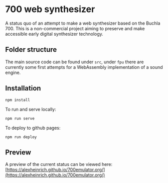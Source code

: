 # 700 web synthesizer

A status quo of an attempt to make a web synthesizer based on the Buchla 700. This is a non-commercial project aiming to preserve and make accessible early digital synthesizer technology.

## Folder structure
The main source code can be found under `src`, under `fpu` there are currently some first attempts for a WebAssembly implementation of a sound engine.

## Installation
```
npm install
```

To run and serve locally:
```
npm run serve
```

To deploy to github pages:
```
npm run deploy
```
## Preview
A preview of the current status can be viewed here: [https://alexheinrich.github.io/700emulator.org/](https://alexheinrich.github.io/700emulator.org/)
